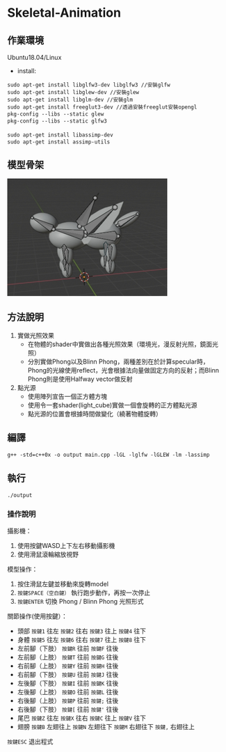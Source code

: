 # Skeletal-Animation

## 作業環境

Ubuntu18.04/Linux

* install:
```
sudo apt-get install libglfw3-dev libglfw3 //安裝glfw
sudo apt-get install libglew-dev //安裝glew
sudo apt-get install libglm-dev //安裝glm
sudo apt-get install freeglut3-dev //透過安裝freeglut安裝opengl
pkg-config --libs --static glew
pkg-config --libs --static glfw3

sudo apt-get install libassimp-dev
sudo apt-get install assimp-utils
```

## 模型骨架

![](model_bone.png)

## 方法說明

1. 實做光照效果
    * 在物體的shader中實做出各種光照效果（環境光，漫反射光照，鏡面光照）
    * 分別實做Phong以及Blinn Phong，兩種差別在於計算specular時，Phong的光線使用reflect，光會根據法向量做固定方向的反射；而Blinn Phong則是使用Halfway vector做反射
2. 點光源
    * 使用陣列宣告一個正方體方塊
    * 使用令一套shader(light_cube)實做一個會旋轉的正方體點光源
    * 點光源的位置會根據時間做變化（繞著物體旋轉）

## 編譯

```
g++ -std=c++0x -o output main.cpp -lGL -lglfw -lGLEW -lm -lassimp
```

## 執行

```
./output
```

### 操作說明

攝影機：
1. 使用按鍵WASD上下左右移動攝影機
2. 使用滑鼠滾輪縮放視野

模型操作：
1. 按住滑鼠左鍵並移動來旋轉model
2. ```按鍵SPACE（空白鍵）``` 執行跑步動作，再按一次停止
3. ```按鍵ENTER``` 切換 Phong / Blinn Phong 光照形式

關節操作(使用按鍵）：
* 頭部
```按鍵1``` 往左
```按鍵2``` 往右
```按鍵3``` 往上
```按鍵4``` 往下
* 身體
```按鍵5``` 往左
```按鍵6``` 往右
```按鍵7``` 往上
```按鍵8``` 往下
* 左前腳（下肢）
```按鍵R``` 往前
```按鍵F``` 往後
* 左前腳（上肢）
```按鍵T``` 往前
```按鍵G``` 往後
* 右前腳（上肢）
```按鍵Y``` 往前
```按鍵H``` 往後
* 右前腳（下肢）
```按鍵U``` 往前
```按鍵J``` 往後
* 左後腳（下肢）
```按鍵I``` 往前
```按鍵K``` 往後
* 左後腳（上肢）
```按鍵O``` 往前
```按鍵L``` 往後
* 右後腳（上肢）
```按鍵P``` 往前
```按鍵;``` 往後
* 右後腳（下肢）
```按鍵[``` 往前
```按鍵'``` 往後
* 尾巴
```按鍵Z``` 往左
```按鍵X``` 往右
```按鍵C``` 往上
```按鍵V``` 往下
* 翅膀
```按鍵B``` 左翅往上
```按鍵N``` 左翅往下
```按鍵M``` 右翅往下
```按鍵,``` 右翅往上

```按鍵ESC``` 退出程式
